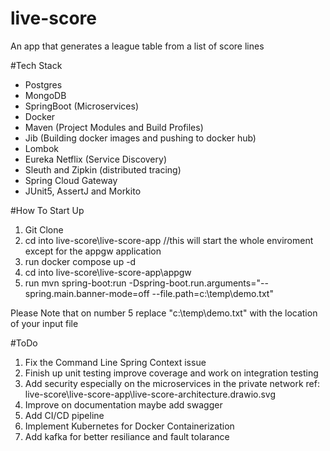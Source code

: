 # live-score
An app that generates a league table from a list of score lines 

#Tech Stack
- Postgres
- MongoDB
- SpringBoot (Microservices)
- Docker
- Maven (Project Modules and Build Profiles)
- Jib (Building docker images and pushing to docker hub)
- Lombok
- Eureka Netflix (Service Discovery)
- Sleuth and Zipkin (distributed tracing)
- Spring Cloud Gateway
- JUnit5, AssertJ and Morkito

#How To Start Up
1. Git Clone 
2. cd into live-score\live-score-app //this will start the whole enviroment except for the appgw application
3. run docker compose up -d
4. cd into live-score\live-score-app\appgw
5. run mvn spring-boot:run -Dspring-boot.run.arguments="--spring.main.banner-mode=off --file.path=c:\temp\demo.txt"

Please Note that on number 5 replace "c:\temp\demo.txt" with the location of your input file

#ToDo
1. Fix the Command Line Spring Context issue
2. Finish up unit testing improve coverage and work on integration testing
3. Add security especially on the microservices in the private network ref: live-score\live-score-app\live-score-architecture.drawio.svg
4. Improve on documentation maybe add swagger
5. Add CI/CD pipeline
6. Implement Kubernetes for Docker Containerization
7. Add kafka for better resiliance and fault tolarance
